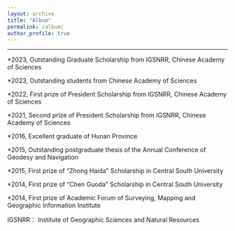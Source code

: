 ```yaml
---
layout: archive
title: "Album"
permalink: /album/
author_profile: true
---
```


--------------------------------------------------


*2023, Outstanding Graduate Scholarship from IGSNRR, Chinese Academy of Sciences

*2023, Outstanding students from Chinese Academy of Sciences

*2022, First prize of President Scholarship from IGSNRR, Chinese Academy of Sciences

*2021, Second prize of President Scholarship from IGSNRR, Chinese Academy of Sciences

*2016, Excellent graduate of Hunan Province

*2015, Outstanding postgraduate thesis of the Annual Conference of Geodesy and Navigation

*2015, First prize of “Zhong Haida” Scholarship in Central South University

*2014, First prize of “Chen Guoda” Scholarship in Central South University

*2014, First prize of Academic Forum of Surveying, Mapping and Geographic Information Institute


IGSNRR： Institute of Geographic Sciences and Natural Resources
